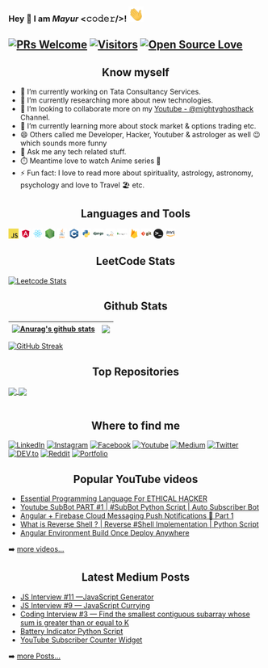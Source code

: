### Hey 🤗 I am *Mayur* <𝚌𝚘𝚍𝚎𝚛/>! <img src="https://raw.githubusercontent.com/ABSphreak/ABSphreak/master/gifs/Hi.gif" width="30px">

[![PRs Welcome](https://img.shields.io/badge/PRs-welcome-brightgreen.svg?style=flat&logo=github)](https://github.com/mayurkadampro) [![Visitors](https://visitor-badge.laobi.icu/badge?page_id=mayurkadampro.visitor-badge)](https://github.com/mayurkadampro) [![Open Source Love](https://badges.frapsoft.com/os/v2/open-source.svg?v=103)](https://github.com/mayurkadampro)
---
<h2 style="text-align:center">Know myself</h2>

- 🔭 I’m currently working on Tata Consultancy Services.
- 🌱 I’m currently researching more about new technologies.
- 👯 I’m looking to collaborate more on my [Youtube - @mightyghosthack](https://youtube.com/mightyghosthack) Channel.
- 🤔 I’m currently learning more about stock market & options trading etc.
- 😄 Others called me Developer, Hacker, Youtuber & astrologer as well 😉 which sounds more funny 
- 💬 Ask me any tech related stuff.
- ⏱️ Meantime love to watch Anime series 💚
- ⚡ Fun fact: I love to read more about spirituality, astrology, astronomy, psychology and love to Travel 🏖️ etc.

<h2 style="text-align:center">Languages and Tools</h2>

<code><img height="20" src="https://raw.githubusercontent.com/github/explore/80688e429a7d4ef2fca1e82350fe8e3517d3494d/topics/javascript/javascript.png"></code>
<code><img height="20" src="https://raw.githubusercontent.com/github/explore/80688e429a7d4ef2fca1e82350fe8e3517d3494d/topics/angular/angular.png"></code>
<code><img height="20" src="https://raw.githubusercontent.com/github/explore/80688e429a7d4ef2fca1e82350fe8e3517d3494d/topics/react/react.png"></code>
<code><img height="20" src="https://raw.githubusercontent.com/github/explore/80688e429a7d4ef2fca1e82350fe8e3517d3494d/topics/nodejs/nodejs.png"></code>
<code><img height="20" src="https://raw.githubusercontent.com/github/explore/80688e429a7d4ef2fca1e82350fe8e3517d3494d/topics/java/java.png"></code>
<code><img height="20" src="https://raw.githubusercontent.com/github/explore/80688e429a7d4ef2fca1e82350fe8e3517d3494d/topics/cpp/cpp.png"></code>
<code><img height="20" src="https://raw.githubusercontent.com/github/explore/80688e429a7d4ef2fca1e82350fe8e3517d3494d/topics/python/python.png"></code>
<code><img height="20" src="https://raw.githubusercontent.com/github/explore/80688e429a7d4ef2fca1e82350fe8e3517d3494d/topics/django/django.png"></code>
<code><img height="20" src="https://raw.githubusercontent.com/github/explore/80688e429a7d4ef2fca1e82350fe8e3517d3494d/topics/mysql/mysql.png"></code>
<code><img height="20" src="https://raw.githubusercontent.com/github/explore/80688e429a7d4ef2fca1e82350fe8e3517d3494d/topics/mongodb/mongodb.png"></code>
<code><img height="20" src="https://raw.githubusercontent.com/github/explore/80688e429a7d4ef2fca1e82350fe8e3517d3494d/topics/firebase/firebase.png"></code>
<code><img height="20" src="https://raw.githubusercontent.com/github/explore/80688e429a7d4ef2fca1e82350fe8e3517d3494d/topics/git/git.png"></code>
<code><img height="20" src="https://raw.githubusercontent.com/github/explore/80688e429a7d4ef2fca1e82350fe8e3517d3494d/topics/terminal/terminal.png"></code>
<code><img height="20" src="https://raw.githubusercontent.com/github/explore/80688e429a7d4ef2fca1e82350fe8e3517d3494d/topics/aws/aws.png"></code>

<h2 style="text-align:center">LeetCode Stats</h2>

[![Leetcode Stats](https://leetcode.card.workers.dev/?username=mayurkadampro)](https://leetcode.com/mayurkadampro/)

<h2 style="text-align:center">Github Stats</h2>

| <a href="https://github.com/mayurkadampro/github-readme-stats"><img align="center" src="https://github-readme-stats.vercel.app/api?username=mayurkadampro&show_icons=true&include_all_commits=true&hide_border=true" alt="Anurag's github stats" /></a> | <a href="https://github.com/mayurkadampro/github-readme-stats"><img align="center" src="https://github-readme-stats.vercel.app/api/top-langs/?username=mayurkadampro&layout=compact&hide_border=true" /></a> |
| ------------- | ------------- |

[![GitHub Streak](https://github-readme-streak-stats.herokuapp.com?user=mayurkadampro&theme=transparent)](https://git.io/streak-stats)
 

<h2 style="text-align:center">Top Repositories</h2>

<a href="https://github.com/mayurkadampro/YouTube-SubBot">
  <img align="center" src="https://github-readme-stats.vercel.app/api/pin/?username=mayurkadampro&repo=YouTube-SubBot" />
</a>
<a href="https://github.com/mayurkadampro/Advance-Python-Keylogger">
  <img align="center" src="https://github-readme-stats.vercel.app/api/pin/?username=mayurkadampro&repo=Advance-Python-Keylogger" />
</a>

<br />
<br />

<h2 style="text-align:center">Where to find me</h2>

<a href="https://www.linkedin.com/in/mayurkadampro" target="_blank"><img src="https://img.shields.io/badge/LinkedIn-%230077B5.svg?&style=flat-square&logo=linkedin&logoColor=white" alt="LinkedIn"></a>
<a href="https://www.instagram.com/mayur.kadam144" target="_blank"><img src="https://img.shields.io/badge/Instagram-%23E4405F.svg?&style=flat-square&logo=instagram&logoColor=white" alt="Instagram"></a>
<a href="https://www.facebook.com/mightyghosthack" target="_blank"><img src="https://img.shields.io/badge/Facebook-%231877F2.svg?&style=flat-square&logo=facebook&logoColor=white" alt="Facebook"></a>
<a href="https://youtube.com/mightyghosthack" target="_blank"><img src="https://img.shields.io/badge/Youtube-%23E4405F.svg?&style=flat-square&logo=Youtube&logoColor=white" alt="Youtube"></a>
<a href="https://medium.com/mighty-ghost-hack" target="_blank"><img src="https://img.shields.io/badge/Medium-%230A0A0A.svg?&style=flat-square&logo=medium&logoColor=white" alt="Medium"></a>
<a href="https://twitter.com/hackmighty" target="_blank"><img src="https://img.shields.io/badge/Twitter-%231ED760.svg?&style=flat-square&logo=Twitter&logoColor=white" alt="Twitter"></a>
<a href="https://dev.to/mayurkadampro" target="_blank"><img src="https://img.shields.io/badge/DEV-%230A0A0A.svg?&style=flat-square&logo=DEV.to&logoColor=white" alt="DEV.to"></a>
<a href="https://www.reddit.com/user/Mighty_Ghost_Hack/" target="_blank"><img src="https://img.shields.io/badge/Reddit-%23E4405F.svg?&style=flat-square&logo=Reddit&logoColor=white" alt="Reddit"></a>
<a href="https://mayurkadampro.github.io" target="_blank"><img src="https://img.shields.io/badge/Portfolio-%230077B5.svg?&style=flat-square&logo=Indeed&logoColor=white" alt="Portfolio"></a>

<h2 style="text-align:center">Popular YouTube videos</h2>

<!-- YOUTUBE:START -->
- [Essential Programming Language For ETHICAL HACKER](https://youtu.be/Qkj3ufwI0jk)
- [Youtube SubBot PART #1 | #SubBot Python Script | Auto Subscriber Bot](https://youtu.be/xXXryQw6CYc)
- [Angular + Firebase Cloud Messaging Push Notifications 🔔 Part 1](https://youtu.be/ODE9l1c3ujY)
- [What is Reverse Shell ? | Reverse #Shell Implementation | Python Script](https://youtu.be/hYb1CxtOgWA)
- [Angular Environment Build Once Deploy Anywhere](https://youtu.be/Dqb_1t94s3c)
<!-- YOUTUBE:END -->

➡️ [more videos...](https://youtube.com/mightyghosthack)


<h2 style="text-align:center">Latest Medium Posts</h2>

<!-- YOUTUBE:START -->
- [JS Interview #11 —JavaScript Generator](https://medium.com/mighty-ghost-hack/js-interview-11-javascript-generator-88b163b0ea2f)
- [JS Interview #9 — JavaScript Currying](https://medium.com/mighty-ghost-hack/js-interview-9-javascript-currying-2e067960ab2e)
- [Coding Interview #3 — Find the smallest contiguous subarray whose sum is greater than or equal to K](https://medium.com/mighty-ghost-hack/coding-interview-3-find-the-smallest-contiguous-subarray-whose-sum-is-greater-than-or-equal-to-ac72eb368fc8)
- [Battery Indicator Python Script](https://medium.com/mighty-ghost-hack/battery-indicator-python-script-ee5b1b4cdb95)
- [YouTube Subscriber Counter Widget](https://medium.com/mighty-ghost-hack/youtube-subscriber-counter-widget-1ca72ad2d846)
<!-- YOUTUBE:END -->

➡️ [more Posts...](https://medium.com/@mayurkadampro)
